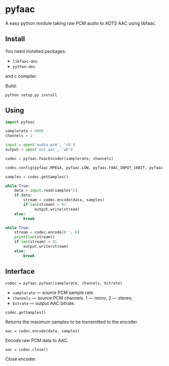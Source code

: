 # pyfaac

A easy python module taking raw PCM audio to ADTS AAC using libfaac.

## Install

You need installed packages:

- `libfaac-dev`
- `python-dev`

and c compiler.


Build:

`python setup.py install`


## Using

```python
import pyfaac

samplerate = 8000
channels = 1

input = open('audio.pcm', 'rb')
output = open('out.aac', 'wb')

codec = pyfaac.FaacEncoder(samplerate, channels)

codec.config(pyfaac.MPEG4, pyfaac.LOW, pyfaac.FAAC_INPUT_16BIT, pyfaac.ADTS_STREAM)

samples = codec.getSamples()

while True:
    data = input.read(samples*2)
    if data:
        stream = codec.encode(data, samples)
        if len(stream) > 0:
        	 output.write(stream)
    else:
        break

while True:
    stream = codec.encode(b'', 0)
    print(len(stream))
    if len(stream) > 0:
        output.write(stream)
    else:
        break


```

## Interface

```
codec = pyfaac.pyfaac(samplerate, channels, bitrate)
```

- `samplerate` — source PCM sample rate. 
- `channels` — source PCM channels. 1 — mono, 2 — stereo;
- `bitrate` — output AAC bitrate.

```
codec.getSamples()
```

Returns the maximum samples to be transmitted to the encoder.

```
aac = codec.encode(data, samples)
```

Encode raw PCM data to AAC. 

```
aac = codec.close()
```

Close encoder.
